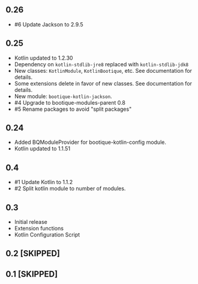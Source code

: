 ## 0.26

* #6 Update Jackson to 2.9.5

## 0.25

* Kotlin updated to 1.2.30
* Dependency on `kotlin-stdlib-jre8` replaced with `kotlin-stdlib-jdk8`
* New classes: `KotlinModule`, `KotlinBootique`, etc. See documentation for details.
* Some extensions delete in favor of new classes. See documentation for details.
* New module: `bootique-kotlin-jackson`.
* #4 Upgrade to bootique-modules-parent 0.8
* #5 Rename packages to avoid "split packages"

## 0.24

* Added BQModuleProvider for bootique-kotlin-config module.
* Kotlin updated to 1.1.51 

## 0.4

* #1 Update Kotlin to 1.1.2 
* #2 Split kotlin module to number of modules. 

## 0.3

* Initial release
* Extension functions
* Kotlin Configuration Script

## 0.2 [SKIPPED]
## 0.1 [SKIPPED]
